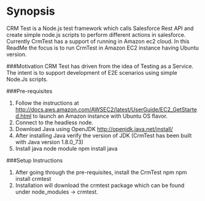# Synopsis
CRM Test is a Node.js test framework which calls Salesforce Rest API and create simple node.js scripts to perform different actions in salesforce. Currently CrmTest has a support of running in Amazon ec2 cloud. In this ReadMe the focus is to run CrmTest in Amazon EC2 instance having Ubuntu version.

###Motivation
CRM Test has driven from the idea of Testing as a Service. The intent is to support development of E2E scenarios using simple Node.Js scripts. 

###Pre-requisites
1. Follow the instructions at http://docs.aws.amazon.com/AWSEC2/latest/UserGuide/EC2_GetStarted.html to launch an Amazon instance with Ubuntu OS flavor.
2. Connect to the headless node.
3. Download Java using OpenJDK http://openjdk.java.net/install/
4. After installing Java verify the version of JDK (CrmTest has been built with Java version 1.8.0_73)
5. Install java node module
    npm install java

###Setup Instructions
1. After going through the pre-requisites, install the CrmTest npm
    npm install crmtest
2. Installation will download the crmtest package which can be found under node_modules -> crmtest.

###
